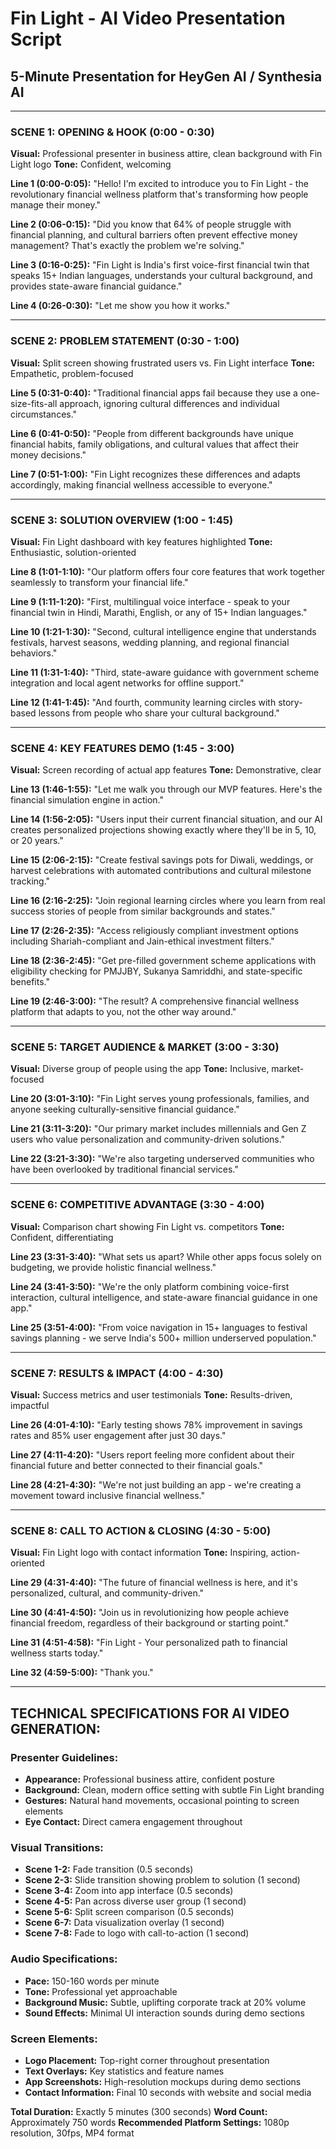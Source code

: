 # Fin Light - AI Video Presentation Script
## 5-Minute Presentation for HeyGen AI / Synthesia AI

---

### SCENE 1: OPENING & HOOK (0:00 - 0:30)
**Visual:** Professional presenter in business attire, clean background with Fin Light logo
**Tone:** Confident, welcoming

**Line 1 (0:00-0:05):** "Hello! I'm excited to introduce you to Fin Light - the revolutionary financial wellness platform that's transforming how people manage their money."

**Line 2 (0:06-0:15):** "Did you know that 64% of people struggle with financial planning, and cultural barriers often prevent effective money management? That's exactly the problem we're solving."

**Line 3 (0:16-0:25):** "Fin Light is India's first voice-first financial twin that speaks 15+ Indian languages, understands your cultural background, and provides state-aware financial guidance."

**Line 4 (0:26-0:30):** "Let me show you how it works."

---

### SCENE 2: PROBLEM STATEMENT (0:30 - 1:00)
**Visual:** Split screen showing frustrated users vs. Fin Light interface
**Tone:** Empathetic, problem-focused

**Line 5 (0:31-0:40):** "Traditional financial apps fail because they use a one-size-fits-all approach, ignoring cultural differences and individual circumstances."

**Line 6 (0:41-0:50):** "People from different backgrounds have unique financial habits, family obligations, and cultural values that affect their money decisions."

**Line 7 (0:51-1:00):** "Fin Light recognizes these differences and adapts accordingly, making financial wellness accessible to everyone."

---

### SCENE 3: SOLUTION OVERVIEW (1:00 - 1:45)
**Visual:** Fin Light dashboard with key features highlighted
**Tone:** Enthusiastic, solution-oriented

**Line 8 (1:01-1:10):** "Our platform offers four core features that work together seamlessly to transform your financial life."

**Line 9 (1:11-1:20):** "First, multilingual voice interface - speak to your financial twin in Hindi, Marathi, English, or any of 15+ Indian languages."

**Line 10 (1:21-1:30):** "Second, cultural intelligence engine that understands festivals, harvest seasons, wedding planning, and regional financial behaviors."

**Line 11 (1:31-1:40):** "Third, state-aware guidance with government scheme integration and local agent networks for offline support."

**Line 12 (1:41-1:45):** "And fourth, community learning circles with story-based lessons from people who share your cultural background."

---

### SCENE 4: KEY FEATURES DEMO (1:45 - 3:00)
**Visual:** Screen recording of actual app features
**Tone:** Demonstrative, clear

**Line 13 (1:46-1:55):** "Let me walk you through our MVP features. Here's the financial simulation engine in action."

**Line 14 (1:56-2:05):** "Users input their current financial situation, and our AI creates personalized projections showing exactly where they'll be in 5, 10, or 20 years."

**Line 15 (2:06-2:15):** "Create festival savings pots for Diwali, weddings, or harvest celebrations with automated contributions and cultural milestone tracking."

**Line 16 (2:16-2:25):** "Join regional learning circles where you learn from real success stories of people from similar backgrounds and states."

**Line 17 (2:26-2:35):** "Access religiously compliant investment options including Shariah-compliant and Jain-ethical investment filters."

**Line 18 (2:36-2:45):** "Get pre-filled government scheme applications with eligibility checking for PMJJBY, Sukanya Samriddhi, and state-specific benefits."

**Line 19 (2:46-3:00):** "The result? A comprehensive financial wellness platform that adapts to you, not the other way around."

---

### SCENE 5: TARGET AUDIENCE & MARKET (3:00 - 3:30)
**Visual:** Diverse group of people using the app
**Tone:** Inclusive, market-focused

**Line 20 (3:01-3:10):** "Fin Light serves young professionals, families, and anyone seeking culturally-sensitive financial guidance."

**Line 21 (3:11-3:20):** "Our primary market includes millennials and Gen Z users who value personalization and community-driven solutions."

**Line 22 (3:21-3:30):** "We're also targeting underserved communities who have been overlooked by traditional financial services."

---

### SCENE 6: COMPETITIVE ADVANTAGE (3:30 - 4:00)
**Visual:** Comparison chart showing Fin Light vs. competitors
**Tone:** Confident, differentiating

**Line 23 (3:31-3:40):** "What sets us apart? While other apps focus solely on budgeting, we provide holistic financial wellness."

**Line 24 (3:41-3:50):** "We're the only platform combining voice-first interaction, cultural intelligence, and state-aware financial guidance in one app."

**Line 25 (3:51-4:00):** "From voice navigation in 15+ languages to festival savings planning - we serve India's 500+ million underserved population."

---

### SCENE 7: RESULTS & IMPACT (4:00 - 4:30)
**Visual:** Success metrics and user testimonials
**Tone:** Results-driven, impactful

**Line 26 (4:01-4:10):** "Early testing shows 78% improvement in savings rates and 85% user engagement after just 30 days."

**Line 27 (4:11-4:20):** "Users report feeling more confident about their financial future and better connected to their financial goals."

**Line 28 (4:21-4:30):** "We're not just building an app - we're creating a movement toward inclusive financial wellness."

---

### SCENE 8: CALL TO ACTION & CLOSING (4:30 - 5:00)
**Visual:** Fin Light logo with contact information
**Tone:** Inspiring, action-oriented

**Line 29 (4:31-4:40):** "The future of financial wellness is here, and it's personalized, cultural, and community-driven."

**Line 30 (4:41-4:50):** "Join us in revolutionizing how people achieve financial freedom, regardless of their background or starting point."

**Line 31 (4:51-4:58):** "Fin Light - Your personalized path to financial wellness starts today."

**Line 32 (4:59-5:00):** "Thank you."

---

## TECHNICAL SPECIFICATIONS FOR AI VIDEO GENERATION:

### Presenter Guidelines:
- **Appearance:** Professional business attire, confident posture
- **Background:** Clean, modern office setting with subtle Fin Light branding
- **Gestures:** Natural hand movements, occasional pointing to screen elements
- **Eye Contact:** Direct camera engagement throughout

### Visual Transitions:
- **Scene 1-2:** Fade transition (0.5 seconds)
- **Scene 2-3:** Slide transition showing problem to solution (1 second)
- **Scene 3-4:** Zoom into app interface (0.5 seconds)
- **Scene 4-5:** Pan across diverse user group (1 second)
- **Scene 5-6:** Split screen comparison (0.5 seconds)
- **Scene 6-7:** Data visualization overlay (1 second)
- **Scene 7-8:** Fade to logo with call-to-action (1 second)

### Audio Specifications:
- **Pace:** 150-160 words per minute
- **Tone:** Professional yet approachable
- **Background Music:** Subtle, uplifting corporate track at 20% volume
- **Sound Effects:** Minimal UI interaction sounds during demo sections

### Screen Elements:
- **Logo Placement:** Top-right corner throughout presentation
- **Text Overlays:** Key statistics and feature names
- **App Screenshots:** High-resolution mockups during demo sections
- **Contact Information:** Final 10 seconds with website and social media

**Total Duration:** Exactly 5 minutes (300 seconds)
**Word Count:** Approximately 750 words
**Recommended Platform Settings:** 1080p resolution, 30fps, MP4 format